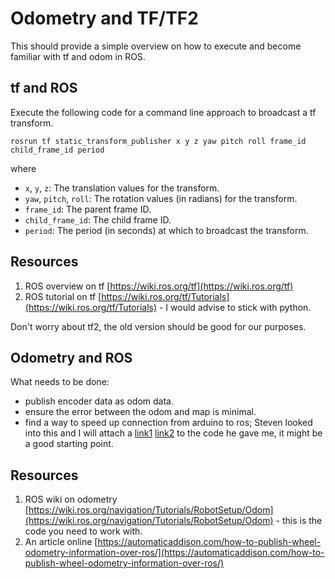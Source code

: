 # Odometry and TF/TF2

This should provide a simple overview on how to execute and become familiar with tf and odom in ROS.

## tf and ROS

Execute the following code for a command line approach to broadcast a tf transform.
```
rosrun tf static_transform_publisher x y z yaw pitch roll frame_id child_frame_id period
```
where

- ``x``, ``y``, ``z``: The translation values for the transform.
- ``yaw``, ``pitch``, ``roll``: The rotation values (in radians) for the transform.
- ``frame_id``: The parent frame ID.
- ``child_frame_id``: The child frame ID.
- ``period``: The period (in seconds) at which to broadcast the transform.

## Resources

1. ROS overview on tf [https://wiki.ros.org/tf](https://wiki.ros.org/tf)
2. ROS tutorial on tf [https://wiki.ros.org/tf/Tutorials](https://wiki.ros.org/tf/Tutorials) - I would advise to stick with python.

Don't worry about tf2, the old version should be good for our purposes. 

## Odometry and ROS

What needs to be done:

- publish encoder data as odom data.
- ensure the error between the odom and map is minimal. 
- find a way to speed up connection from arduino to ros; Steven looked into this and I will attach a [link1](rotary_encoder.py) [link2](encoders_4.py) to the code he gave me, it might be a good starting point.

## Resources
1. ROS wiki on odometry [https://wiki.ros.org/navigation/Tutorials/RobotSetup/Odom](https://wiki.ros.org/navigation/Tutorials/RobotSetup/Odom) - this is the code you need to work with.
2. An article online [https://automaticaddison.com/how-to-publish-wheel-odometry-information-over-ros/](https://automaticaddison.com/how-to-publish-wheel-odometry-information-over-ros/)

